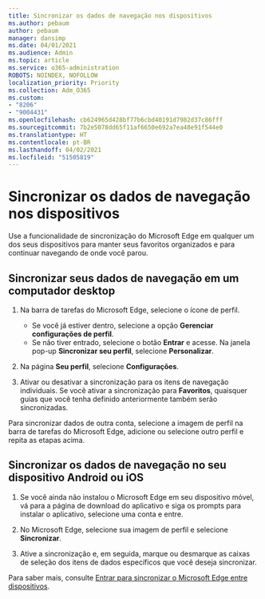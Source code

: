 ```yaml
---
title: Sincronizar os dados de navegação nos dispositivos
ms.author: pebaum
author: pebaum
manager: dansimp
ms.date: 04/01/2021
ms.audience: Admin
ms.topic: article
ms.service: o365-administration
ROBOTS: NOINDEX, NOFOLLOW
localization_priority: Priority
ms.collection: Adm_O365
ms.custom:
- "8206"
- "9004431"
ms.openlocfilehash: cb624965d428bf77b6cbd40191d7982d37c86fff
ms.sourcegitcommit: 7b2e5078dd65f11af6650e692a7ea48e91f544e0
ms.translationtype: HT
ms.contentlocale: pt-BR
ms.lasthandoff: 04/02/2021
ms.locfileid: "51505819"
---
```

# <a name="sync-your-browsing-data-across-your-devices"></a>Sincronizar os dados de navegação nos dispositivos

Use a funcionalidade de sincronização do Microsoft Edge em qualquer um dos seus dispositivos para manter seus favoritos organizados e para continuar navegando de onde você parou.

## <a name="sync-your-browsing-data-on-a-desktop-computer"></a>Sincronizar seus dados de navegação em um computador desktop

1. Na barra de tarefas do Microsoft Edge, selecione o ícone de perfil.
    
    - Se você já estiver dentro, selecione a opção **Gerenciar configurações de perfil**.
    - Se não tiver entrado, selecione o botão **Entrar** e acesse. Na janela pop-up **Sincronizar seu perfil**, selecione **Personalizar**.

1. Na página **Seu perfil**, selecione **Configurações**.

1. Ativar ou desativar a sincronização para os itens de navegação individuais. Se você ativar a sincronização para **Favoritos**, quaisquer guias que você tenha definido anteriormente também serão sincronizadas.

Para sincronizar dados de outra conta, selecione a imagem de perfil na barra de tarefas do Microsoft Edge, adicione ou selecione outro perfil e repita as etapas acima.

## <a name="sync-your-browsing-data-on-your-ios-or-android-device"></a>Sincronizar os dados de navegação no seu dispositivo Android ou iOS

1. Se você ainda não instalou o Microsoft Edge em seu dispositivo móvel, vá para a página de download do aplicativo e siga os prompts para instalar o aplicativo, selecione uma conta e entre.

1. No Microsoft Edge, selecione sua imagem de perfil e selecione **Sincronizar**.

1. Ative a sincronização e, em seguida, marque ou desmarque as caixas de seleção dos itens de dados específicos que você deseja sincronizar.

Para saber mais, consulte [Entrar para sincronizar o Microsoft Edge entre dispositivos](https://go.microsoft.com/fwlink/?linkid=2145501).
